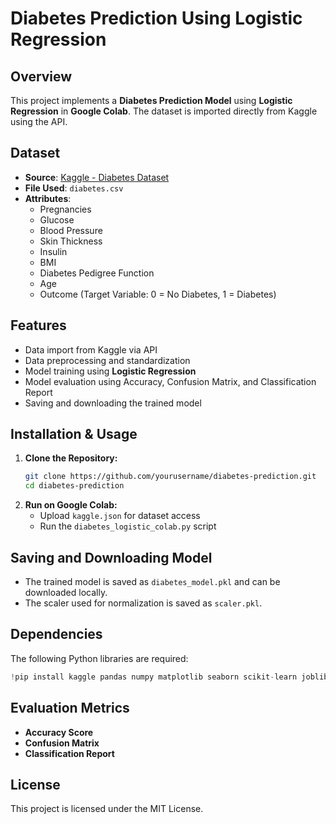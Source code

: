 # Diabetes Prediction Using Logistic Regression

## Overview
This project implements a **Diabetes Prediction Model** using **Logistic Regression** in **Google Colab**. The dataset is imported directly from Kaggle using the API.

## Dataset
- **Source**: [Kaggle - Diabetes Dataset](https://www.kaggle.com/datasets/kandij/diabetes-dataset)
- **File Used**: `diabetes.csv`
- **Attributes**:
  - Pregnancies
  - Glucose
  - Blood Pressure
  - Skin Thickness
  - Insulin
  - BMI
  - Diabetes Pedigree Function
  - Age
  - Outcome (Target Variable: 0 = No Diabetes, 1 = Diabetes)

## Features
- Data import from Kaggle via API
- Data preprocessing and standardization
- Model training using **Logistic Regression**
- Model evaluation using Accuracy, Confusion Matrix, and Classification Report
- Saving and downloading the trained model

## Installation & Usage
1. **Clone the Repository:**
   ```bash
   git clone https://github.com/yourusername/diabetes-prediction.git
   cd diabetes-prediction
   ```
2. **Run on Google Colab:**
   - Upload `kaggle.json` for dataset access
   - Run the `diabetes_logistic_colab.py` script

## Saving and Downloading Model
- The trained model is saved as `diabetes_model.pkl` and can be downloaded locally.
- The scaler used for normalization is saved as `scaler.pkl`.

## Dependencies
The following Python libraries are required:
```python
!pip install kaggle pandas numpy matplotlib seaborn scikit-learn joblib
```

## Evaluation Metrics
- **Accuracy Score**
- **Confusion Matrix**
- **Classification Report**

## License
This project is licensed under the MIT License.

